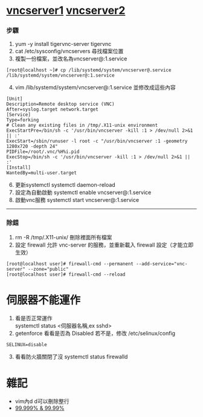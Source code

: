 # [vncserver1](https://codertw.com/%E4%BC%BA%E6%9C%8D%E5%99%A8/380173/) [vncserver2](https://www.footmark.info/linux/centos/centos7-vnc-install-setup/)
### 步驟
1. yum -y install tigervnc-server tigervnc
2. cat /etc/sysconfig/vncservers  尋找檔案位置
3. 複製一份檔案，並改名為vncserver@:1.service    
```
[root@localhost ~]# cp /lib/systemd/system/vncserver@.service /lib/systemd/system/vncserver@:1.service
```
4. vim /lib/systemd/system/vncserver@:1.service     並修改成這些內容
```
[Unit]
Description=Remote desktop service (VNC)
After=syslog.target network.target
[Service]
Type=forking
# Clean any existing files in /tmp/.X11-unix environment
ExecStartPre=/bin/sh -c '/usr/bin/vncserver -kill :1 > /dev/null 2>&1 || :'
ExecStart=/sbin/runuser -l root -c "/usr/bin/vncserver :1 -geometry 1280x720 -depth 24"
PIDFile=/root/.vnc/%H%i.pid
ExecStop=/bin/sh -c '/usr/bin/vncserver -kill :1 > /dev/null 2>&1 || :'
[Install]
WantedBy=multi-user.target
```
6. 更新systemctl
systemctl daemon-reload
7. 設定為自動啟動
systemctl enable vncserver@:1.service
8. 啟動vnc服務
systemctl start vncserver@:1.service
---
### 除錯
1. rm -R /tmp/.X11-unix/ 刪除裡面所有檔案
2. 設定 firewall 允許 vnc-server 的服務，並重新載入 firewall 設定（才能立即生效）
```
[root@localhost user]# firewall-cmd --permanent --add-service="vnc-server" --zone="public"
[root@localhost user]# firewall-cmd --reload
```
# 伺服器不能運作
1. 看是否正常運作    
systemctl status <伺服器名稱,ex sshd>
2. getenforce    看看是否為 Disabled    若不是，修改 /etc/selinux/config
```
SELINUX=disable
```
3. 看看防火牆關閉了沒    systemctl status firewalld
# 雜記
* vim內d d可以刪除整行
* [99.999% & 99.99%](https://en.wikipedia.org/wiki/High_availability#Percentage_calculation)

